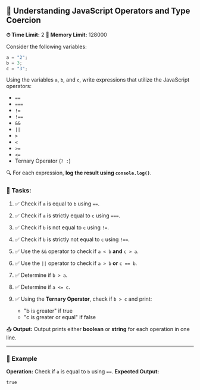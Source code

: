 ## 🧠 Understanding JavaScript Operators and Type Coercion

**⏱ Time Limit:** 2
**💾 Memory Limit:** 128000

Consider the following variables:

```javascript
a = "2";
b = 3;
c = "3";
```

Using the variables `a`, `b`, and `c`, write expressions that utilize the JavaScript operators:

* `==`
* `===`
* `!=`
* `!==`
* `&&`
* `||`
* `>`
* `<`
* `>=`
* `<=`
* Ternary Operator (`? :`)

🔍 For each expression, **log the result using `console.log()`**.

### 🎯 Tasks:

1. ✅ Check if `a` is equal to `b` using `==`.
2. ✅ Check if `a` is strictly equal to `c` using `===`.
3. ✅ Check if `b` is not equal to `c` using `!=`.
4. ✅ Check if `b` is strictly not equal to `c` using `!==`.
5. ✅ Use the `&&` operator to check if `a < b` **and** `c > a`.
6. ✅ Use the `||` operator to check if `a > b` **or** `c == b`.
7. ✅ Determine if `b > a`.
8. ✅ Determine if `a <= c`.
9. ✅ Using the **Ternary Operator**, check if `b > c` and print:

   * "b is greater" if true
   * "c is greater or equal" if false

📤 **Output:**
Output prints either **boolean** or **string** for each operation in one line.

---

### 📌 Example

**Operation:** Check if `a` is equal to `b` using `==`.
**Expected Output:**

```
true
```
